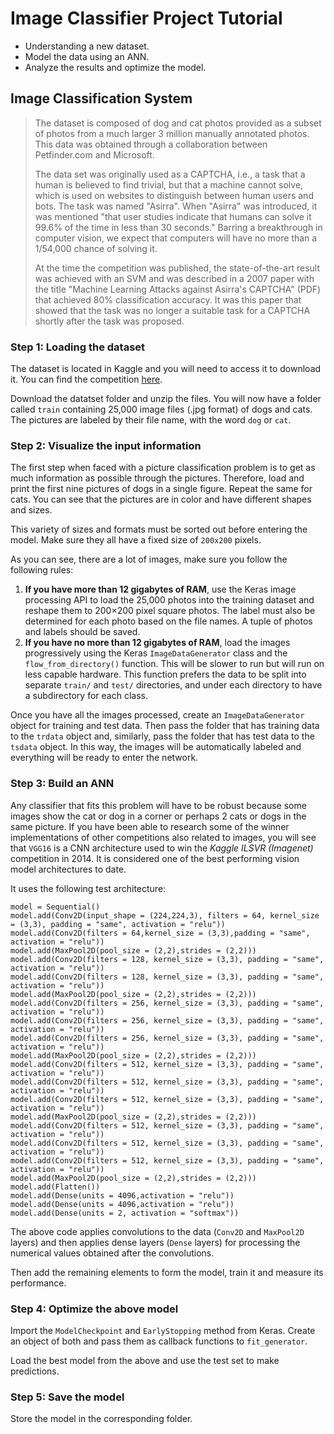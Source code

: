 # Image Classifier Project Tutorial

* Understanding a new dataset.
* Model the data using an ANN.
* Analyze the results and optimize the model.

## Image Classification System
> The dataset is composed of dog and cat photos provided as a subset of photos from a much larger 3 million manually annotated photos. This data was obtained through a collaboration between Petfinder.com and Microsoft.
> 
> The data set was originally used as a CAPTCHA, i.e., a task that a human is believed to find trivial, but that a machine cannot solve, which is used on websites to distinguish between human users and bots. The task was named "Asirra". When "Asirra" was introduced, it was mentioned "that user studies indicate that humans can solve it 99.6% of the time in less than 30 seconds." Barring a breakthrough in computer vision, we expect that computers will have no more than a 1/54,000 chance of solving it.
> 
> At the time the competition was published, the state-of-the-art result was achieved with an SVM and was described in a 2007 paper with the title "Machine Learning Attacks against Asirra's CAPTCHA" (PDF) that achieved 80% classification accuracy. It was this paper that showed that the task was no longer a suitable task for a CAPTCHA shortly after the task was proposed.
>

### Step 1: Loading the dataset
The dataset is located in Kaggle and you will need to access it to download it. You can find the competition [here](https://www.kaggle.com/c/dogs-vs-cats/data).

Download the datatset folder and unzip the files. You will now have a folder called `train` containing 25,000 image files (.jpg format) of dogs and cats. The pictures are labeled by their file name, with the word `dog` or `cat`.

### Step 2: Visualize the input information
The first step when faced with a picture classification problem is to get as much information as possible through the pictures. Therefore, load and print the first nine pictures of dogs in a single figure. Repeat the same for cats. You can see that the pictures are in color and have different shapes and sizes.

This variety of sizes and formats must be sorted out before entering the model. Make sure they all have a fixed size of `200x200` pixels.

As you can see, there are a lot of images, make sure you follow the following rules:

1. **If you have more than 12 gigabytes of RAM**, use the Keras image processing API to load the 25,000 photos into the training dataset and reshape them to 200×200 pixel square photos. The label must also be determined for each photo based on the file names. A tuple of photos and labels should be saved.
2. **If you have no more than 12 gigabytes of RAM**, load the images progressively using the Keras `ImageDataGenerator` class and the `flow_from_directory()` function. This will be slower to run but will run on less capable hardware. This function prefers the data to be split into separate `train/` and `test/` directories, and under each directory to have a subdirectory for each class.

Once you have all the images processed, create an `ImageDataGenerator` object for training and test data. Then pass the folder that has training data to the `trdata` object and, similarly, pass the folder that has test data to the `tsdata` object. In this way, the images will be automatically labeled and everything will be ready to enter the network.

### Step 3: Build an ANN
Any classifier that fits this problem will have to be robust because some images show the cat or dog in a corner or perhaps 2 cats or dogs in the same picture. If you have been able to research some of the winner implementations of other competitions also related to images, you will see that `VGG16` is a CNN architecture used to win the *Kaggle ILSVR (Imagenet)* competition in 2014. It is considered one of the best performing vision model architectures to date.

It uses the following test architecture:

```
model = Sequential()
model.add(Conv2D(input_shape = (224,224,3), filters = 64, kernel_size = (3,3), padding = "same", activation = "relu"))
model.add(Conv2D(filters = 64,kernel_size = (3,3),padding = "same", activation = "relu"))
model.add(MaxPool2D(pool_size = (2,2),strides = (2,2)))
model.add(Conv2D(filters = 128, kernel_size = (3,3), padding = "same", activation = "relu"))
model.add(Conv2D(filters = 128, kernel_size = (3,3), padding = "same", activation = "relu"))
model.add(MaxPool2D(pool_size = (2,2),strides = (2,2)))
model.add(Conv2D(filters = 256, kernel_size = (3,3), padding = "same", activation = "relu"))
model.add(Conv2D(filters = 256, kernel_size = (3,3), padding = "same", activation = "relu"))
model.add(Conv2D(filters = 256, kernel_size = (3,3), padding = "same", activation = "relu"))
model.add(MaxPool2D(pool_size = (2,2),strides = (2,2)))
model.add(Conv2D(filters = 512, kernel_size = (3,3), padding = "same", activation = "relu"))
model.add(Conv2D(filters = 512, kernel_size = (3,3), padding = "same", activation = "relu"))
model.add(Conv2D(filters = 512, kernel_size = (3,3), padding = "same", activation = "relu"))
model.add(MaxPool2D(pool_size = (2,2),strides = (2,2)))
model.add(Conv2D(filters = 512, kernel_size = (3,3), padding = "same", activation = "relu"))
model.add(Conv2D(filters = 512, kernel_size = (3,3), padding = "same", activation = "relu"))
model.add(Conv2D(filters = 512, kernel_size = (3,3), padding = "same", activation = "relu"))
model.add(MaxPool2D(pool_size = (2,2),strides = (2,2)))
model.add(Flatten())
model.add(Dense(units = 4096,activation = "relu"))
model.add(Dense(units = 4096,activation = "relu"))
model.add(Dense(units = 2, activation = "softmax"))
```

The above code applies convolutions to the data (`Conv2D` and `MaxPool2D` layers) and then applies dense layers (`Dense` layers) for processing the numerical values obtained after the convolutions.

Then add the remaining elements to form the model, train it and measure its performance.

### Step 4: Optimize the above model
Import the `ModelCheckpoint` and `EarlyStopping` method from Keras. Create an object of both and pass them as callback functions to `fit_generator`.

Load the best model from the above and use the test set to make predictions.

### Step 5: Save the model
Store the model in the corresponding folder.